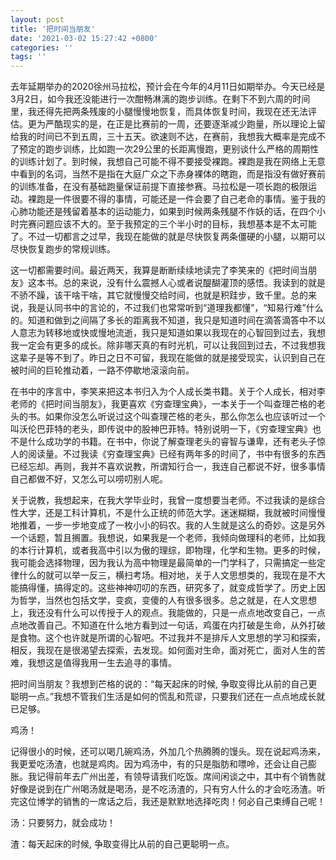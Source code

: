 ```yaml
---
layout: post
title: '把时间当朋友'
date: '2021-03-02 15:27:42 +0800'
categories: ''
tags: ''
---
```


去年延期举办的2020徐州马拉松，预计会在今年的4月11日如期举办。今天已经是3月2日，如今我还没能进行一次酣畅淋漓的跑步训练。在剩下不到六周的时间里，我还得先把两条残废的小腿慢慢地恢复，而具体恢复时间，我现在还无法评估。更为严酷现实的是，在正是比赛前的一周，还要逐渐减少跑量，所以理论上留给我的时间已不到五周，三十五天。欲速则不达，在赛前，我想我大概率是完成不了预定的跑步训练，比如跑一次29公里的长距离慢跑，更别谈什么严格的周期性的训练计划了。到时候，我想自己可能不得不要接受裸跑。裸跑是我在网络上无意中看到的名词，当然不是指在大庭广众之下赤身裸体的瞎跑，而是指没有做好赛前的训练准备，在没有基础跑量保证前提下直接参赛。马拉松是一项长跑的极限运动。裸跑是一件很要不得的事情，可能还是一件会要了自己老命的事情。鉴于我的心肺功能还是残留着基本的运动能力，如果到时候两条残腿不作妖的话，在四个小时完赛问题应该不大的。至于我预定的三个半小时的目标，我想基本是不太可能了。不过一切都言之过早，我现在能做的就是尽快恢复两条僵硬的小腿，以期可以尽快恢复跑步的常规训练。

这一切都需要时间。最近两天，我算是断断续续地读完了李笑来的《把时间当朋友》这本书。总的来说，没有什么震撼人心或者说醍醐灌顶的感悟。我读到的就是不骄不躁，该干啥干啥，其它就慢慢交给时间，也就是积跬步，致千里。总的来说，我是认同书中的言论的，不过我们也常常听到“道理我都懂”，“知易行难”什么的。知道和做到之间隔了多长的距离我不知道，我只是知道时间在滴答滴答中不以人意志为转移地或快或慢地流逝，我只是知道如果以我现在的心智回到过去，我想我一定会有更多的成长。除非哪天真的有时光机，可以让我回到过去，不过我想我这辈子是等不到了。昨日之日不可留，我现在能做的就是接受现实，认识到自己在被时间的巨轮推动着，一路不停歇地滚滚向前。

在书中的序言中，李笑来把这本书归入为个人成长类书籍。关于个人成长，相对李老师的《把时间当朋友》，我更喜欢《穷查理宝典》，一本关于一个叫查理芒格的老头的书。如果你没怎么听说过这个叫查理芒格的老头，那么你怎么也应该听过一个叫沃伦巴菲特的老头，即传说中的股神巴菲特。特别说明一下，《穷查理宝典》也不是什么成功学的书籍。在书中，你说了解查理老头的睿智与谦卑，还有老头子惊人的阅读量。不过我读《穷查理宝典》已经有两年多的时间了，书中有很多的东西已经忘却。再则，我并不喜欢说教，所谓知行合一，我连自己都说不好，很多事情自己都做不好，又怎么可以唠叨别人呢。

关于说教，我想起来，在我大学毕业时，我曾一度想要当老师。不过我读的是综合性大学，还是工科计算机，不是什么正统的师范大学。迷迷糊糊，我就被时间慢慢地推着，一步一步地变成了一枚小小的码农。我的人生就是这么的奇妙。这是另外一个话题，暂且搁置。我想说，如果我是一个老师，我倾向做理科的老师，比如我的本行计算机，或者我高中引以为傲的理综，即物理，化学和生物。更多的时候，我可能会选择物理，因为我认为高中物理是最简单的一门学科了，只需搞定一些定律什么的就可以举一反三，横扫考场。相对地，关于人文思想类的，我现在是不大能搞得懂，搞得定的。这些神神叨叨的东西，研究多了，就变成哲学了。历史上因为哲学，当然也包括文学，变疯，变傻的人有很多很多。总之就是，在人文思想上，我还没有什么可以传授于人的观点。我能做的，只是一点点地改变自己，一点点地改善自己。不知道在什么地方看到过一句话，鸡蛋在内打破是生命，从外打破是食物。这个也许就是所谓的心智吧。不过我并不是排斥人文思想的学习和探索，相反，我现在是很渴望去探索，去发现。如何面对生命，面对死亡，面对人生的苦难，我想这是值得我用一生去追寻的事情。

把时间当朋友？我想到芒格的说的：“每天起床的时候, 争取变得比从前的自己更聪明一点。”我想不管我们生活是如何的慌乱和荒谬，只要我们还在一点点地成长就已足够。

鸡汤！

记得很小的时候，还可以喝几碗鸡汤，外加几个热腾腾的馒头。现在说起鸡汤来，我更爱吃汤渣，也就是鸡肉。因为鸡汤中，有的只是脂肪和嘌呤，还会让自己膨胀。我记得前年去广州出差，有领导请我们吃饭。席间闲谈之中，其中有个销售就好像是说到在广州喝汤就是喝汤，是不吃汤渣的，只有穷人什么的才会吃汤渣。听完这位博学的销售的一席话之后，我还是默默地选择吃肉！何必自己束缚自己呢！

汤：只要努力，就会成功！

渣：每天起床的时候, 争取变得比从前的自己更聪明一点。
